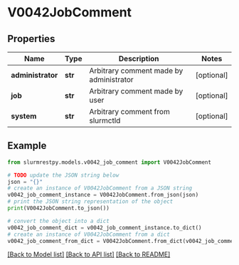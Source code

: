 # V0042JobComment


## Properties

Name | Type | Description | Notes
------------ | ------------- | ------------- | -------------
**administrator** | **str** | Arbitrary comment made by administrator | [optional]
**job** | **str** | Arbitrary comment made by user | [optional]
**system** | **str** | Arbitrary comment from slurmctld | [optional]

## Example

```python
from slurmrestpy.models.v0042_job_comment import V0042JobComment

# TODO update the JSON string below
json = "{}"
# create an instance of V0042JobComment from a JSON string
v0042_job_comment_instance = V0042JobComment.from_json(json)
# print the JSON string representation of the object
print(V0042JobComment.to_json())

# convert the object into a dict
v0042_job_comment_dict = v0042_job_comment_instance.to_dict()
# create an instance of V0042JobComment from a dict
v0042_job_comment_from_dict = V0042JobComment.from_dict(v0042_job_comment_dict)
```
[[Back to Model list]](../README.md#documentation-for-models) [[Back to API list]](../README.md#documentation-for-api-endpoints) [[Back to README]](../README.md)


